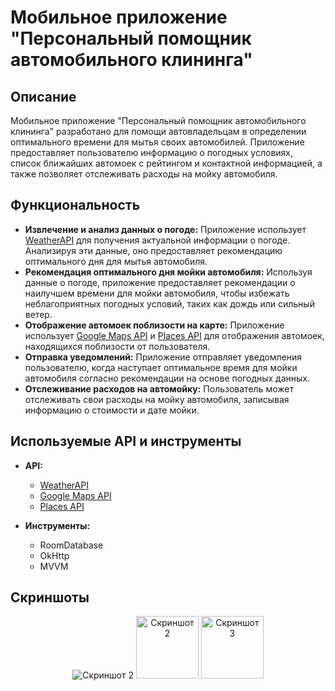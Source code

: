 # Мобильное приложение "Персональный помощник автомобильного клининга"

## Описание

Мобильное приложение "Персональный помощник автомобильного клининга" разработано для помощи автовладельцам в определении оптимального времени для мытья своих автомобилей. Приложение предоставляет пользователю информацию о погодных условиях, список ближайших автомоек с рейтингом и контактной информацией, а также позволяет отслеживать расходы на мойку автомобиля.

## Функциональность

- **Извлечение и анализ данных о погоде:** Приложение использует [WeatherAPI](https://www.weatherapi.com) для получения актуальной информации о погоде. Анализируя эти данные, оно предоставляет рекомендацию оптимального дня для мытья автомобиля.
- **Рекомендация оптимального дня мойки автомобиля:** Используя данные о погоде, приложение предоставляет рекомендации о наилучшем времени для мойки автомобиля, чтобы избежать неблагоприятных погодных условий, таких как дождь или сильный ветер.
- **Отображение автомоек поблизости на карте:** Приложение использует [Google Maps API](https://developers.google.com/maps) и [Places API](https://developers.google.com/maps/documentation/places/web-service/overview) для отображения автомоек, находящихся поблизости от пользователя.
- **Отправка уведомлений:** Приложение отправляет уведомления пользователю, когда наступает оптимальное время для мойки автомобиля согласно рекомендации на основе погодных данных.
- **Отслеживание расходов на автомойку:** Пользователь может отслеживать свои расходы на мойку автомобиля, записывая информацию о стоимости и дате мойки.

## Используемые API и инструменты

- **API:**
    - [WeatherAPI](https://www.weatherapi.com)
    - [Google Maps API](https://developers.google.com/maps)
    - [Places API](https://developers.google.com/maps/documentation/places/web-service/overview)

- **Инструменты:**
    - RoomDatabase
    - OkHttp
    - MVVM 

## Скриншоты

<p align="center">
<img alt="Скриншот 2" src="(https://github.com/ismailkhanova/MyFirstApp/blob/master/readmefiles/photo_2023-05-21_19-57-30.jpg)"/>
<img alt="Скриншот 2" src="https://github.com/ismailkhanova/MyFirstApp/blob/master/readmefiles/photo_2023-05-21_19-57-32.jpg" width="100"/>
<img alt="Скриншот 3" src="https://github.com/ismailkhanova/MyFirstApp/blob/master/readmefiles/photo_2023-05-21_19-57-36.jpg" width="100"/>
</p>

